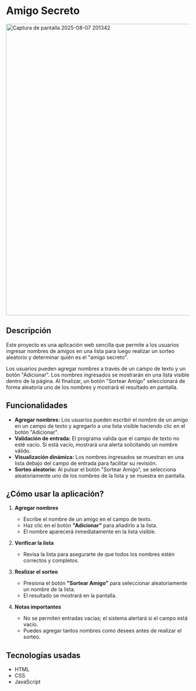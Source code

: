 # Amigo Secreto
<img width="1131" height="798" alt="Captura de pantalla 2025-08-07 201342" src="https://github.com/user-attachments/assets/c06a4f85-6f61-4589-a832-ef66f77dd74b" />

## Descripción

Este proyecto es una aplicación web sencilla que permite a los usuarios ingresar nombres de amigos en una lista para luego realizar un sorteo aleatorio y determinar quién es el "amigo secreto".

Los usuarios pueden agregar nombres a través de un campo de texto y un botón "Adicionar". Los nombres ingresados se mostrarán en una lista visible dentro de la página. Al finalizar, un botón "Sortear Amigo" seleccionará de forma aleatoria uno de los nombres y mostrará el resultado en pantalla.



## Funcionalidades

- **Agregar nombres:** Los usuarios pueden escribir el nombre de un amigo en un campo de texto y agregarlo a una lista visible haciendo clic en el botón "Adicionar".
- **Validación de entrada:** El programa valida que el campo de texto no esté vacío. Si está vacío, mostrará una alerta solicitando un nombre válido.
- **Visualización dinámica:** Los nombres ingresados se muestran en una lista debajo del campo de entrada para facilitar su revisión.
- **Sorteo aleatorio:** Al pulsar el botón "Sortear Amigo", se selecciona aleatoriamente uno de los nombres de la lista y se muestra en pantalla.



## ¿Cómo usar la aplicación?

1. **Agregar nombres**  
   - Escribe el nombre de un amigo en el campo de texto.  
   - Haz clic en el botón **"Adicionar"** para añadirlo a la lista.  
   - El nombre aparecerá inmediatamente en la lista visible.

2. **Verificar la lista**  
   - Revisa la lista para asegurarte de que todos los nombres estén correctos y completos.

3. **Realizar el sorteo**  
   - Presiona el botón **"Sortear Amigo"** para seleccionar aleatoriamente un nombre de la lista.  
   - El resultado se mostrará en la pantalla.

4. **Notas importantes**  
   - No se permiten entradas vacías; el sistema alertará si el campo está vacío.  
   - Puedes agregar tantos nombres como desees antes de realizar el sorteo.



## Tecnologías usadas

- HTML
- CSS
- JavaScript



